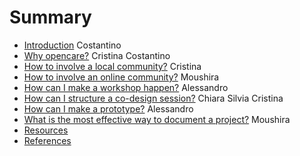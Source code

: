 # Summary

* [Introduction](README.md) Costantino
* [Why opencare?](why_opencare.md) Cristina Costantino
* [How to involve a local community?](how_to_involve_a_local_community.md) Cristina
* [How to involve an online community?](how_to_involve_an_online_community.md) Moushira
* [How can I make a workshop happen?](how_can_i_make_a_workshop_happen.md) Alessandro
* [How can I structure a co-design session?](how_can_i_structure_a_co-design_session.md) Chiara Silvia Cristina
* [How can I make a prototype?](how_can_i_make_a_prototype.md) Alessandro
* [What is the most effective way to document a project?](what_is_the_most_effective_way_to_document_a_proje.md) Moushira
* [Resources](resources.md)
* [References](references.md)

